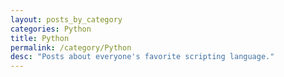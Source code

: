 ```yaml
---
layout: posts_by_category
categories: Python
title: Python
permalink: /category/Python
desc: "Posts about everyone's favorite scripting language."
---
```

